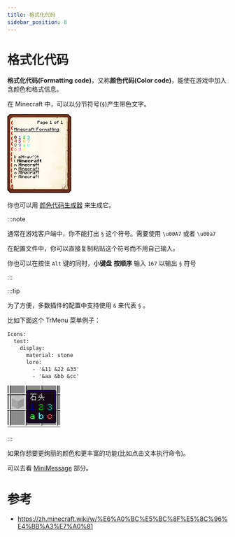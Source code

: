 ```yaml
---
title: 格式化代码
sidebar_position: 8
---
```


# 格式化代码

**格式化代码(Formatting code)**，又称**颜色代码(Color code)**，能使在游戏中加入含颜色和格式信息。

在 Minecraft 中，可以以分节符号(`§`)产生带色文字。

![](_images/格式化代码/Minecraft_Formatting.gif)

你也可以用 [颜色代码生成器](https://mcg.tuanzi.ink/) 来生成它。

:::note

通常在游戏客户端中，你不能打出 `§` 这个符号。需要使用 `\u00A7` 或者 `\u00a7`

在配置文件中，你可以直接复制粘贴这个符号而不用自己输入。

你也可以在按住 `Alt` 键的同时，**小键盘** **按顺序** 输入 `167` 以输出 `§` 符号

:::

:::tip

为了方便，多数插件的配置中支持使用 `&` 来代表 `§` 。

比如下面这个 TrMenu 菜单例子：

```
Icons:
  test:
    display:
      material: stone
      lore:
        - '&11 &22 &33'
        - '&aa &bb &cc'
```

![](_images/格式化代码/游戏内.png)

:::

如果你想要更绚丽的颜色和更丰富的功能(比如点击文本执行命令)。

可以去看 [MiniMessage](MiniMessage.md) 部分。

# 参考

- https://zh.minecraft.wiki/w/%E6%A0%BC%E5%BC%8F%E5%8C%96%E4%BB%A3%E7%A0%81
